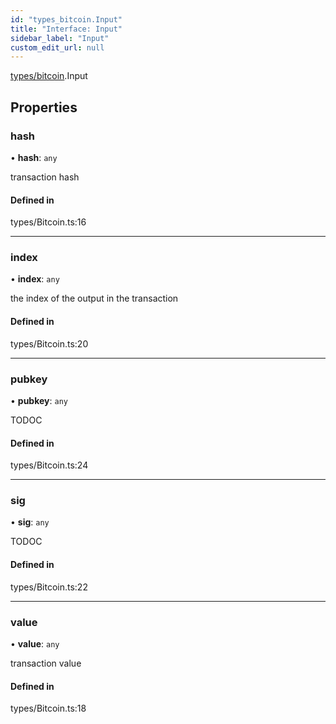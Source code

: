 ```yaml
---
id: "types_bitcoin.Input"
title: "Interface: Input"
sidebar_label: "Input"
custom_edit_url: null
---
```


[types/bitcoin](../modules/types_bitcoin).Input

## Properties

### hash

• **hash**: `any`

transaction hash

#### Defined in

types/Bitcoin.ts:16

___

### index

• **index**: `any`

the index of the output in the transaction

#### Defined in

types/Bitcoin.ts:20

___

### pubkey

• **pubkey**: `any`

TODOC

#### Defined in

types/Bitcoin.ts:24

___

### sig

• **sig**: `any`

TODOC

#### Defined in

types/Bitcoin.ts:22

___

### value

• **value**: `any`

transaction value

#### Defined in

types/Bitcoin.ts:18
